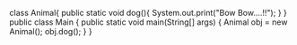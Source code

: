 class Animal{
    public static void dog(){
        System.out.print("Bow Bow....!!");
    }
}
public class Main {
    public static void main(String[] args) {
        Animal obj = new Animal();
        obj.dog();
    }
}
